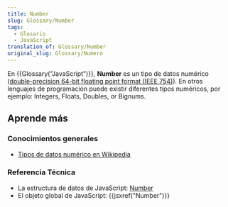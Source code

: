 ```yaml
---
title: Number
slug: Glossary/Number
tags:
  - Glosario
  - JavaScript
translation_of: Glossary/Number
original_slug: Glossary/Numero
---
```


En {{Glossary("JavaScript")}}, **Number** es un tipo de datos numérico ([double-precision 64-bit floating point format (IEEE 754)](https://es.wikipedia.org/wiki/Formato_en_coma_flotante_de_doble_precisi%C3%B3n)). En otros lenguajes de programación puede existir diferentes tipos numéricos, por ejemplo: Integers, Floats, Doubles, or Bignums.

## Aprende más

### Conocimientos generales

- [Tipos de datos numérico en Wikipedia](https://es.wikipedia.org/wiki/Tipo_de_dato#Num.C3.A9ricos)

### Referencia Técnica

- La estructura de datos de JavaScript: [Number](/en-US/docs/Web/JavaScript/Data_structures#Number_type)
- El objeto global de JavaScript: {{jsxref("Number")}}
